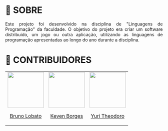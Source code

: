 # :bookmark: **SOBRE**
<div align="justify ">
Este projeto foi desenvolvido na disciplina de "Linguagens de Programação" da faculdade. O objetivo do projeto era criar um software distribuído, um jogo ou outra aplicação, utilizando as linguagens de programação apresentadas ao longo do ano durante a disciplina.
</div>

# 🚀 **CONTRIBUIDORES**

<table>
  <tr>
    <td>
      <div>
        <a href="https://github.com/BrunoMLobato">
          <img src="https://avatars.githubusercontent.com/u/108697633?v=4" width="115">
          <br>
          <p align="center">Bruno Lobato</p>
        </a>
      </div>
    </td>
    <td>
      <div>
        <a href="https://github.com/kevenborges">
          <img src="https://avatars.githubusercontent.com/u/108688710?v=4" width="115">
          <br>
          <p align="center">Keven Borges</p>
        </a>
      </div>
    </td>
    <td>
      <div>
        <a href="https://github.com/Yurikpz">
          <img src="https://avatars.githubusercontent.com/u/110777621?v=4" width="115">
          <br>
          <p align="center">Yuri Theodoro</p>
        </a>
      </div>
    </td>
  </tr>
</table>
